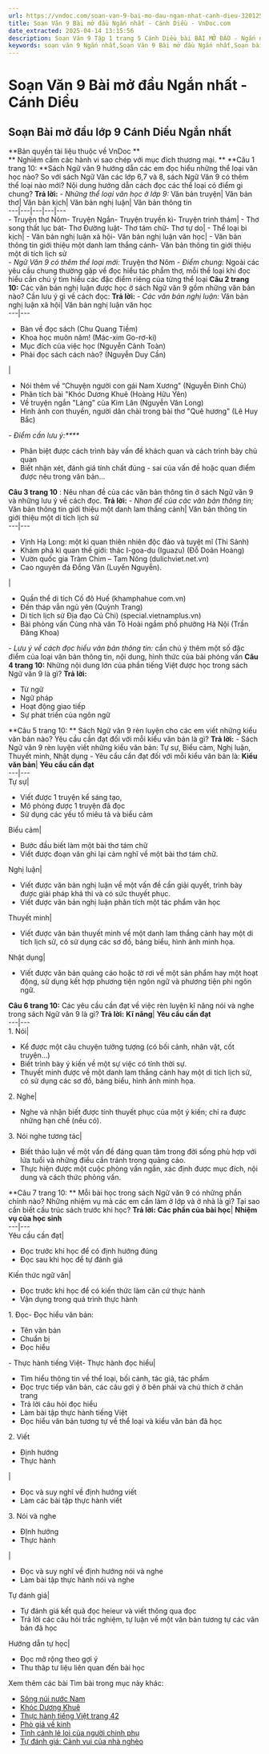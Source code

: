 ```yaml
---
url: https://vndoc.com/soan-van-9-bai-mo-dau-ngan-nhat-canh-dieu-320125
title: Soạn Văn 9 Bài mở đầu Ngắn nhất - Cánh Diều - VnDoc.com
date_extracted: 2025-04-14 13:15:56
description: Soạn Văn 9 Tập 1 trang 5 Cánh Diều bài BÀI MỞ ĐẦU - Ngắn nhất gồm phần trả lời chi tiết, đầy đủ, bám sát các câu hỏi, yêu cầu trong SGK (chỉ có trên VnDoc). Mời các bạn tham khảo.
keywords: soạn văn 9 Ngắn nhất,Soạn Văn 9 Bài mở đầu Ngắn nhất,Soạn bài Bài mở đầu Ngắn nhất,soạn văn 9 Tập 1 trang 9 Cánh Diều Ngắn nhất,Bài mở đầu lớp 9 Cánh Diều,Bài mở đầu trang 9 lớp 9,văn 9,ngữ văn 9,soạn văn 9 Cánh Diều Ngắn nhất,soạn văn 9 tập 1,giải văn 9,soạn ngữ văn 9,giải ngữ văn 9,giải sgk ngữ văn 9
---
```


# Soạn Văn 9 Bài mở đầu Ngắn nhất - Cánh Diều
## **Soạn Bài mở đầu lớp 9 Cánh Diều Ngắn nhất**
**Bản quyền tài liệu thuộc về VnDoc **  
** Nghiêm cấm các hành vi sao chép với mục đích thương mại. **
**Câu 1 trang 10: **Sách Ngữ văn 9 hướng dẫn các em đọc hiểu những thể loại văn học nào? So với sách Ngữ Văn các lớp 6,7 và 8, sách Ngữ Văn 9 có thêm thể loại nào mới? Nội dung hướng dẫn cách đọc các thể loại có điểm gì chung?
**Trả lời:**
_\- Những thể loại văn học ở lớp 9:_
Văn bản truyện| Văn bản thơ| Văn bản kịch| Văn bản nghị luận| Văn bản thông tin  
---|---|---|---|---  
\- Truyện thơ Nôm\- Truyện Ngắn\- Truyện truyền kì\- Truyện trinh thám| \- Thơ song thất lục bát\- Thơ Đường luật\- Thơ tám chữ\- Thơ tự do| \- Thể loại bi kịch| \- Văn bản nghị luận xã hội\- Văn bản nghị luận văn học| \- Văn bản thông tin giới thiệu một danh lam thắng cảnh\- Văn bản thông tin giới thiệu một di tích lịch sử  
_\- Ngữ Văn 9 có thêm thể loại mới:_ Truyện thơ Nôm
 _\- Điểm chung:_ Ngoài các yêu cầu chung thường gặp về đọc hiểu tác phẩm thơ, mỗi thể loại khi đọc hiểu cần chú ý tìm hiểu các đặc điểm riêng của từng thể loại
**Câu 2 trang 10:** Các văn bản nghị luận được học ở sách Ngữ văn 9 gồm những văn bản nào? Cần lưu ý gì về cách đọc:
**Trả lời:**
_\- Các văn bản nghị luận:_
Văn bản nghị luận xã hội| Văn bản nghị luận văn học  
---|---  
  * Bàn về đọc sách \(Chu Quang Tiềm\)
  * Khoa học muôn năm\! \(Mác-xim Go-rơ-ki\)
  * Mục đích của việc học \(Nguyễn Cảnh Toàn\)
  * Phải đọc sách cách nào? \(Nguyễn Duy Cần\)

| 
  * Nói thêm về “Chuyện người con gái Nam Xương" \(Nguyễn Đinh Chủ\)
  * Phân tích bài "Khóc Dương Khuê \(Hoàng Hữu Yên\)
  * Về truyện ngắn "Làng” của Kim Lân \(Nguyễn Văn Long\)
  * Hình ảnh con thuyền, người dân chài trong bài thơ "Quê hương" \(Lê Huy Bắc\)

_\- Điểm cần lưu ý:****_
  * Phân biệt được cách trình bày vấn đề khách quan và cách trình bày chủ quan
  * Biết nhận xét, đánh giá tính chất đúng - sai của vấn đề hoặc quan điểm được nêu trong văn bản…

**Câu 3 trang 10** : Nêu nhan đề của các văn bản thông tin ở sách Ngữ văn 9 và những lưu ý về cách đọc.
**Trả lời:**
_\- Nhan đề của các văn bản thông tin;_
Văn bản thông tin giới thiệu một danh lam thắng cảnh| Văn bản thông tin giới thiệu một di tích lịch sử  
---|---  
  * Vịnh Hạ Long: một kì quan thiên nhiên độc đảo và tuyệt mĩ \(Thi Sảnh\)
  * Khám phá kì quan thế giới: thác I-goa-du \(Iguazu\) \(Đỗ Doãn Hoàng\)
  * Vườn quốc gia Tràm Chim – Tam Nông \(dulichviet.net.vn\)
  * Cao nguyên đá Đồng Văn \(Luyến Nguyễn\).

| 
  * Quần thể di tích Cố đô Huế \(khamphahue com.vn\)
  * Đền tháp vẫn ngủ yên \(Quỳnh Trang\)
  * Di tích lịch sử Địa đạo Củ Chi\) \(special.vietnamplus.vn\)
  * Bài phỏng vấn Cùng nhà văn Tô Hoài ngắm phố phường Hà Nội \(Trần Đăng Khoa\)

_\- Lưu ý về cách đọc hiểu văn bản thông tin:_ cần chú ý thêm một số đặc điểm của loại văn bản thông tin, nội dung, hình thức của bài phỏng vấn
**Câu 4 trang 10:** Những nội dung lớn của phần tiếng Việt được học trong sách Ngữ văn 9 là gì?
**Trả lời:**
  * Từ ngữ
  * Ngữ pháp
  * Hoạt động giao tiếp
  * Sự phát triển của ngôn ngữ

**Câu 5 trang 10: ** Sách Ngữ văn 9 rèn luyện cho các em viết những kiểu văn bản nào? Yêu cầu cần đạt đối với mỗi kiểu văn bản là gì?
**Trả lời:**
\- Sách Ngữ văn 9 rèn luyện viết những kiểu văn bản: Tự sự, Biểu cảm, Nghị luận, Thuyết minh, Nhật dụng
\- Yêu cầu cần đạt đối với mỗi kiểu văn bản là:
**Kiểu văn bản**| **Yêu cầu cần đạt**  
---|---  
Tự sự| 
  * Viết được 1 truyện kể sáng tạo,
  * Mô phỏng được 1 truyện đã đọc
  * Sử dụng các yếu tố miêu tả và biểu cảm

Biểu cảm| 
  * Bước đầu biết làm một bài thơ tám chữ
  * Viết được đoạn văn ghi lại cảm nghĩ về một bài thơ tám chữ.

Nghị luận| 
  * Viết được văn bản nghị luận về một vấn đề cần giải quyết, trình bày được giải pháp khả thi và có sức thuyết phục.
  * Viết được văn bản nghị luận phân tích một tác phẩm văn học

Thuyết minh| 
  * Viết được văn bản thuyết minh về một danh lam thắng cảnh hay một di tích lịch sử, có sử dụng các sơ đồ, bảng biểu, hình ảnh minh họa.

Nhật dụng| 
  * Viết được văn bản quảng cáo hoặc tờ rơi về một sản phẩm hay một hoạt động, sử dụng kết hợp phương tiện ngôn ngữ và phương tiện phi ngôn ngữ.

**Câu 6 trang 10:** Các yêu cầu cần đạt về việc rèn luyện kĩ năng nói và nghe trong sách Ngữ văn 9 là gì?
**Trả lời:**
**Kĩ năng**| **Yêu cầu cần đạt**  
---|---  
1\. Nói| 
  * Kể được một câu chuyện tưởng tượng \(có bối cảnh, nhân vật, cốt truyện…\)
  * Biết trình bày ý kiến về một sự việc có tính thời sự.
  * Thuyết minh được về một danh lam thắng cảnh hay một di tích lịch sử, có sử dụng các sơ đồ, bảng biểu, hình ảnh minh họa.

2\. Nghe| 
  * Nghe và nhận biết được tính thuyết phục của một ý kiến; chỉ ra được những hạn chế \(nếu có\).

3\. Nói nghe tương tác| 
  * Biết thảo luận về một vấn đề đáng quan tâm trong đời sống phù hợp với lứa tuổi và những điều cần tránh trong quảng cáo.
  * Thực hiện được một cuộc phỏng vấn ngắn, xác định được mục đích, nội dung và cách thức phỏng vấn.

**Câu 7 trang 10: ** Mỗi bài học trong sách Ngữ văn 9 có những phần chính nào? Những nhiệm vụ mà các em cần làm ở lớp và ở nhà là gì? Tại sao cần biết cấu trúc sách trước khi học?
**Trả lời:**
**Các phần của bài học**| **Nhiệm vụ của học sinh**  
---|---  
Yêu cầu cần đạt| 
  * Đọc trước khi học để có định hướng đúng
  * Đọc sau khi học để tự đánh giá

Kiến thức ngữ văn| 
  * Đọc trước khi học để có kiến thức làm căn cứ thực hành
  * Vận dụng trong quá trình thực hành

1\. Đọc\- Đọc hiểu văn bản:
  * Tên văn bản
  * Chuẩn bị
  * Đọc hiểu

\- Thực hành tiếng Việt\- Thực hành đọc hiểu| 
  * Tìm hiểu thông tin về thể loại, bối cảnh, tác giả, tác phẩm
  * Đọc trực tiếp văn bản, các câu gợi ý ở bên phải và chú thích ở chân trang
  * Trả lời câu hỏi đọc hiểu
  * Làm bài tập thực hành tiếng Việt
  * Đọc hiểu văn bản tương tự về thể loại và kiểu văn bản đã học

2\. Viết
  * Định hướng
  * Thực hành

| 
  * Đọc và suy nghĩ về định hướng viết
  * Làm các bài tập thực hành viết

3\. Nói và nghe
  * ĐỊnh hướng
  * Thực hành

| 
  * Đọc và suy nghĩ về định hướng nói và nghe
  * Làm bài tập thực hành nói và nghe

Tự đánh giá| 
  * Tự đánh giá kết quả đọc heieur và viết thông qua đọc
  * Trả lời các câu hỏi trắc nghiệm, tự luận về một văn bản tương tự các văn bản đã học

Hướng dẫn tự học| 
  * Đọc mở rộng theo gợi ý
  * Thu thâp tư liệu liên quan đến bài học

Xem thêm các bài Tìm bài trong mục này khác:
  * [Sông núi nước Nam](</soan-van-9-song-nui-nuoc-nam-ngan-nhat-972>)
  * [Khóc Dương Khuê](</soan-van-9-bai-khoc-duong-khue-ngan-nhat-140553>)
  * [Thực hành tiếng Việt trang 42](</soan-thuc-hanh-tieng-viet-trang-18-lop-9-canh-dieu-tap-1-ngan-nhat-320128>)
  * [Phò giá về kinh](</soan-van-9-pho-gia-ve-kinh-ngan-nhat-974>)
  * [Tình cảnh lẻ loi của người chinh phụ](</soan-bai-tinh-canh-le-loi-cua-nguoi-chinh-phu-dang-tran-con-sieu-ngan-192645>)
  * [Tự đánh giá: Cảnh vui của nhà nghèo](</soan-bai-tu-danh-gia-canh-vui-cua-nha-ngheo-lop-9-ngan-nhat-320130>)

